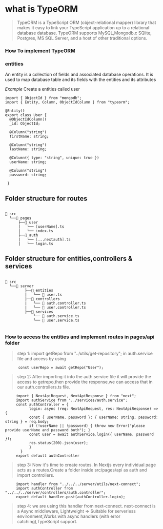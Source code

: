 # what is TypeORM
>TypeORM is a TypeScript ORM (object-relational mapper) library that makes it easy to link your TypeScript application up to a relational database database. TypeORM supports MySQL,Mongodb,c SQlite, Postgres, MS SQL Server, and a host of other traditional options.

### How To implement TypeORM
### entities
An entity is a collection of fields and associated database operations. It is used to map database table and its fields with the entities and its attributes

*Example*
Create a entities called user

```
import { ObjectId } from "mongodb";
import { Entity, Column, ObjectIdColumn } from "typeorm";

@Entity()
export class User {
  @ObjectIdColumn()
  _id: ObjectId;

  @Column("string")
  firstName: string;

  @Column("string")
  lastName: string;

  @Column({ type: "string", unique: true })
  userName: string;

  @Column("string")
  password: string;

 }

```
## Folder structure for routes 
```

📂 src
  └──📂 pages
      ├──📂 user
      |   └── [userName].ts
      |   └── index.ts
      ├──📂 auth
      |   └── [...nextauth].ts
      |   └── login.ts    
```

## Folder structure for  entities,controllers & services

```

📂 src
  └──📂 server
         ├──📂 entities
         |   └── 📝 user.ts
         ├──📂 controllers
         |   └── 📝 auth.controller.ts
         |   └── 📝 user.controller.ts
         ├──📂 services
             └── 📝 auth.service.ts
             └── 📝 user.service.ts
            
```

### How to access the entities and implement routes in pages/api folder

>step 1: import getRepo from "../utils/get-repository"; in auth.service file and access by using

          const userRepo = await getRepo("User");
      
        
>step 2: After importing it into the auth.service file it will provide the access to getrepo,then provide the response,we can access that in our auth.controllers.ts file.

 ```
      import { NextApiRequest, NextApiResponse } from "next";
      import authService from "../services/auth.service";
      const authController = {
            login: async (req: NextApiRequest, res: NextApiResponse) => {
            const { userName, password }: { userName: string; password: string } = req.body;
            if (!userName || !password) { throw new Error("please provide userName and password both"); }
            const user = await authService.login({ userName, password });
            res.status(200).json(user);
            }
        }
      export default authController
```

>step 3: Now it's time to create routes. In Nextjs every individual page acts as a routes.Create a folder inside
src/pages/api  as auth and import controllers.

```
     import handler from "../../../server/utils/next-connect";
     import authController from "../../../server/controllers/auth.controller";
     export default handler.post(authController.login);
```

>step 4: we are using this handler from next-connect. next-connect is a Async middleware,
Lightweight => Suitable for serverless environment,Works with async handlers (with error catching),TypeScript support.